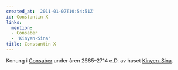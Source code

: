 ```yaml
---
created_at: '2011-01-07T10:54:51Z'
id: Constantin X
links:
  mention:
  - Consaber
  - 'Kinyen-Sina'
title: Constantin X
---
```


Konung i [Consaber] under åren 2685–2714 e.D. av huset [Kinyen-Sina].

  [Consaber]: Consaber
  [Kinyen-Sina]: Kinyen-Sina